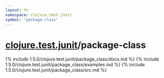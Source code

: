 ```yaml
---
layout: fn
namespace: clojure.test.junit
symbol: "package-class"
---
```


# [clojure.test.junit](../)/package-class

{% include 1.5.0/clojure.test.junit/package_class/docs.md %}
{% include 1.5.0/clojure.test.junit/package_class/examples.md %}
{% include 1.5.0/clojure.test.junit/package_class/src.md %}

